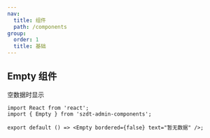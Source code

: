```yaml
---
nav:
  title: 组件
  path: /components
group:
  order: 1
  title: 基础
---
```


## Empty 组件

空数据时显示

```tsx
import React from 'react';
import { Empty } from 'szdt-admin-components';

export default () => <Empty bordered={false} text="暂无数据" />;
```

<API src="../../components/Empty/index.tsx" ></API>
